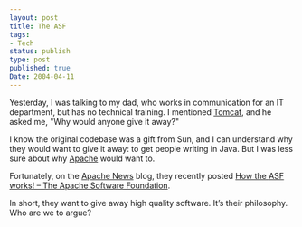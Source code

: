 ```yaml
---
layout: post
title: The ASF
tags:
- Tech
status: publish
type: post
published: true
Date: 2004-04-11
---
```

Yesterday, I was talking to my dad, who works in communication for an IT department, but has no technical training.  I mentioned [Tomcat](https://tomcat.apache.org/), and he asked me, "Why would anyone give it away?"

I know the original codebase was a gift from Sun, and I can understand why they would want to give it away: to get people writing in Java.  But I was less sure about why [Apache](http://www.apache.org/) would want to.

Fortunately, on the [Apache News](https://news.apache.org/) blog, they recently posted [How the <span class="caps">ASF</span> works! &#8211; The Apache Software Foundation](https://apache.org/foundation/how-it-works/).

In short, they want to give away high quality software.  It&#8217;s their philosophy.  Who are we to argue?
